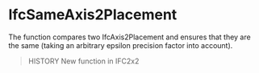 # IfcSameAxis2Placement

The function compares two IfcAxis2Placement and ensures that they are the same (taking an arbitrary epsilon precision factor into account).

> HISTORY  New function in IFC2x2
